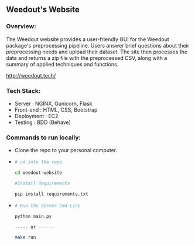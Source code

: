 ## Weedout's Website


### Overview:
The Weedout website provides a user-friendly GUI for the Weedout package's preprocessing pipeline. Users answer brief questions about their preprocessing needs and upload their dataset. The site then processes the data and returns a zip file with the preprocessed CSV, along with a summary of applied techniques and functions.

http://weedout.tech/

### Tech Stack:
- Server : NGINX, Gunicorn, Flask
- Front-end : HTML, CSS, Bootstrap
- Deployment : EC2
- Testing : BDD (Behave)

### Commands to run locally:
- Clone the repo to your personal computer.
- ```bash
  # cd into the repo
  
  cd weedout-website
  
  #Install Requirements
  
  pip install requirements.txt
  
  ```
- ```bash
  # Run the Server Cmd Line
  
  python main.py

  ----- or ------

  make run
  
  ```



